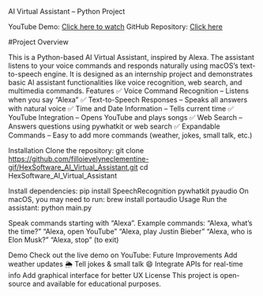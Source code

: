 AI Virtual Assistant – Python Project

YouTube Demo: [Click here to watch](https://youtu.be/zwyqr_5IXUE?si=chrmQ2vHDqNGBDRs)
GitHub Repository: [Click here](https://github.com/filloievelyneclementine-gif/HexSoftware_AI_Virtual_Assistant.git)

#Project Overview

This is a Python-based AI Virtual Assistant, inspired by Alexa. The assistant listens to your voice commands and responds naturally using macOS’s text-to-speech engine.
It is designed as an internship project and demonstrates basic AI assistant functionalities like voice recognition, web search, and multimedia commands.
Features
✅ Voice Command Recognition – Listens when you say “Alexa”
✅ Text-to-Speech Responses – Speaks all answers with natural voice
✅ Time and Date Information – Tells current time
✅ YouTube Integration – Opens YouTube and plays songs
✅ Web Search – Answers questions using pywhatkit or web search
✅ Expandable Commands – Easy to add more commands (weather, jokes, small talk, etc.)

Installation
Clone the repository:
git clone https://github.com/filloievelyneclementine-gif/HexSoftware_AI_Virtual_Assistant.git
cd HexSoftware_AI_Virtual_Assistant


Install dependencies:
pip install SpeechRecognition pywhatkit pyaudio
On macOS, you may need to run:
brew install portaudio
Usage
Run the assistant:
python main.py


Speak commands starting with “Alexa”. Example commands:
“Alexa, what’s the time?”
“Alexa, open YouTube”
“Alexa, play Justin Bieber”
“Alexa, who is Elon Musk?”
“Alexa, stop” (to exit)


Demo
Check out the live demo on YouTube:
Future Improvements
Add weather updates 🌦️
Tell jokes & small talk 😄
Integrate APIs for real-time info
Add graphical interface for better UX
License
This project is open-source and available for educational purposes.
